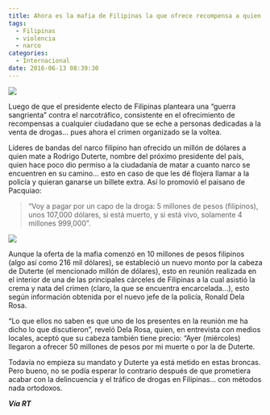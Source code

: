 ```yaml
---
title: Ahora es la mafia de Filipinas la que ofrece recompensa a quien mate a futuro presidente
tags:
  - Filipinas
  - violencia
  - narco
categories:
  - Internacional
date: 2016-06-13 08:39:30
---
```

![](https://res.cloudinary.com/pidmx/image/upload/v1465223521/rodrigo-duterte-filipinas2_qwvoln.jpg)

Luego de que el presidente electo de Filipinas planteara una “guerra sangrienta” contra el narcotráfico, consistente en el ofrecimiento de recompensas a cualquier ciudadano que se eche a personas dedicadas a la venta de drogas… pues ahora el crimen organizado se la voltea.

Líderes de bandas del narco filipino han ofrecido un millón de dólares a quien mate a Rodrigo Duterte, nombre del próximo presidente del país, quien hace poco dio permiso a la ciudadanía de matar a cuanto narco se encuentren en su camino… esto en caso de que les dé flojera llamar a la policía y quieran ganarse un billete extra. Así lo promovió el paisano de Pacquiao:

> “Voy a pagar por un capo de la droga: 5 millones de pesos (filipinos), unos 107,000 dólares, si está muerto, y si está vivo, solamente 4 millones 999,000”.

![](https://res.cloudinary.com/pidmx/image/upload/v1465223506/rodrigo-duterte-filipinas-860x464_j76tkj.jpg)

Aunque la oferta de la mafia comenzó en 10 millones de pesos filipinos (algo así como 216 mil dólares), se estableció un nuevo monto por la cabeza de Duterte (el mencionado millón de dólares), esto en reunión realizada en el interior de una de las principales cárceles de Filipinas a la cual asistió la crema y nata del crimen (claro, la que se encuentra encarcelada…), esto según información obtenida por el nuevo jefe de la policía, Ronald Dela Rosa.

“Lo que ellos no saben es que uno de los presentes en la reunión me ha dicho lo que discutieron”, reveló Dela Rosa, quien, en entrevista con medios locales, aceptó que su cabeza también tiene precio: “Ayer (miércoles) llegaron a ofrecer 50 millones de pesos por mi muerte o por la de Duterte.

Todavía no empieza su mandato y Duterte ya está metido en estas broncas. Pero bueno, no se podía esperar lo contrario después de que prometiera acabar con la delincuencia y el tráfico de drogas en Filipinas… con métodos nada ortodoxos.

***Vía RT***
